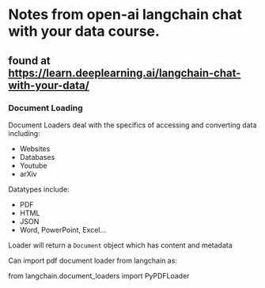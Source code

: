 # Notes from open-ai langchain chat with your data course.
## found at https://learn.deeplearning.ai/langchain-chat-with-your-data/


### Document Loading 

Document Loaders deal with the specifics of accessing and converting data including:

* Websites
* Databases
* Youtube 
* arXiv

Datatypes include:
* PDF
* HTML
* JSON 
* Word, PowerPoint, Excel...

Loader will return a `Document` object which has content and metadata 

Can import pdf document loader from langchain as: 

from langchain.document_loaders import PyPDFLoader 




